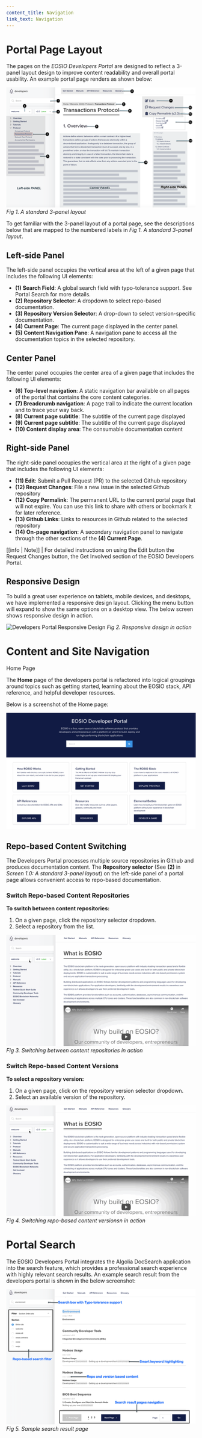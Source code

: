 ```yaml
---
content_title: Navigation
link_text: Navigation
---
```


# Portal Page Layout 

The pages on the _EOSIO Developers Portal_ are designed to reflect a 3-panel layout design to improve content readability and overall portal usability. An example portal page renders as shown below: 

![Developers Portal Page Layout](portal-page-layout.png "portal page layout")
*Fig 1. A standard 3-panel layout*

To get familiar with the 3-panel layout of a portal page, see the descriptions below that are mapped to the numbered labels in _Fig 1. A standard 3-panel layout_. 

## Left-side Panel

The left-side panel occupies the vertical area at the left of a given page that includes the following UI elements:

* **(1) Search Field**: A global search field with typo-tolerance support. See Portal Search for more details. 
* **(2) Repository Selector**: A dropdown to select repo-based documentation.
* **(3) Repository Version Selector**: A drop-down to select version-specific documentation. 
* **(4) Current Page**: The current page displayed in the center panel. 
* **(5) Content Navigation Pane**: A navigation pane to access all the documentation topics in the selected repository. 

## Center Panel
The center panel occupies the center area of a given page that includes the following UI elements: 

* **(6) Top-level navigation**: A static navigation bar available on all pages of the portal that contains the core content categories.
* **(7) Breadcrumb navigation**:  A page trail to indicate the current location and to trace your way back.
* **(8) Current page subtitle**: The subtitle of the current page displayed
* **(9) Current page subtitle**: The subtitle of the current page displayed
* **(10) Content display area**:  The consumable documentation content

## Right-side Panel
The right-side panel occupies the vertical area at the right of a given page that includes the following UI elements: 

* **(11) Edit**: Submit a Pull Request (PR) to the selected Github repository
* **(12) Request Changes**: File a new issue in the selected Github repository
* **(12) Copy Permalink**: The permanent URL to the current portal page that will not expire. You can use this link to share with others or bookmark it for later reference.
* **(13) Github Links**: Links to resources in Github related to the selected repository
* **(14) On-page navigation**: A secondary navigation panel to navigate through the other sections of the **(4) Current Page**.

[[info | Note]]
| For detailed instructions on using the Edit button the Request Changes button, the Get Involved section of the EOSIO Developers Portal.

## Responsive Design

To build a great user experience on tablets, mobile devices, and desktops, we have implemented a responsive design layout. Clicking the menu button will expand to show the same options on a desktop view. The below screen shows responsive design in action.

![Developers Portal Responsive Design](responsive-design.gif "responsive design")
*Fig 2. Responsive design in action*

# Content and Site Navigation

Home Page

The **Home** page of the developers portal is refactored into logical groupings around topics such as getting started, learning about the EOSIO stack, API reference, and helpful developer resources. 

Below is a screenshot of the Home page:

![Developers Portal Page Layout](dev-portal-home.png "dev portal home")

## Repo-based Content Switching 
The Developers Portal processes multiple source repositories in Github and produces documentation content. The **Repository selector** (See **(2)** in *Screen 1.0: A standard 3-panel layout*) on the left-side panel of a portal page allows convenient access to repo-based documentation.

### Switch Repo-based Content Repositories
**To switch between content repositories:**

1. On a given page, click the repository selector dropdown.
2. Select a repository from the list. 

![Developers Portal Repo Switch](repo-switch.gif "repo switch")
*Fig 3. Switching between content repositories in action*

### Switch Repo-based Content Versions
**To select a repository version:**

1. On a given page, click on the repository version selector dropdown. 
2. Select an available version of the repository.

![Developers Portal Version Switch](repo-switch.gif "version switch")
*Fig 4. Switching repo-based content versionsn in action*

# Portal Search 

The EOSIO Developers Portal integrates the Algolia DocSearch application into the search feature, which provides a professional search experience with highly relevant search results. An example search result from the developers portal is shown in the below screenshot:

![Developers Portal Search](portal-search.png "portal search")
*Fig 5. Sample search result page*
